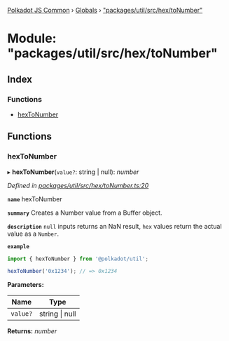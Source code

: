 [Polkadot JS Common](../README.md) › [Globals](../globals.md) › ["packages/util/src/hex/toNumber"](_packages_util_src_hex_tonumber_.md)

# Module: "packages/util/src/hex/toNumber"

## Index

### Functions

* [hexToNumber](_packages_util_src_hex_tonumber_.md#hextonumber)

## Functions

###  hexToNumber

▸ **hexToNumber**(`value?`: string | null): *number*

*Defined in [packages/util/src/hex/toNumber.ts:20](https://github.com/polkadot-js/common/blob/4111122c/packages/util/src/hex/toNumber.ts#L20)*

**`name`** hexToNumber

**`summary`** Creates a Number value from a Buffer object.

**`description`** 
`null` inputs returns an NaN result, `hex` values return the actual value as a `Number`.

**`example`** 
<BR>

```javascript
import { hexToNumber } from '@polkadot/util';

hexToNumber('0x1234'); // => 0x1234
```

**Parameters:**

Name | Type |
------ | ------ |
`value?` | string &#124; null |

**Returns:** *number*
